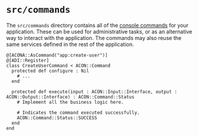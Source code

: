 # `src/commands`

The `src/commands` directory contains all of the [console commands](https://athenaframework.org/components/console/) for your application. These can be used for administrative tasks, or as an alternative way to interact with the application. The commands may also reuse the same services defined in the rest of the application.

```crystal
@[ACONA::AsCommand("app:create-user")]
@[ADI::Register]
class CreateUserCommand < ACON::Command
  protected def configure : Nil
    # ...
  end

  protected def execute(input : ACON::Input::Interface, output : ACON::Output::Interface) : ACON::Command::Status
    # Implement all the business logic here.

    # Indicates the command executed successfully.
    ACON::Command::Status::SUCCESS
  end
end
```

